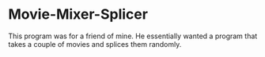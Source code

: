 # Movie-Mixer-Splicer
This program was for a friend of mine. He essentially wanted a program that takes a couple of movies and splices them randomly.
